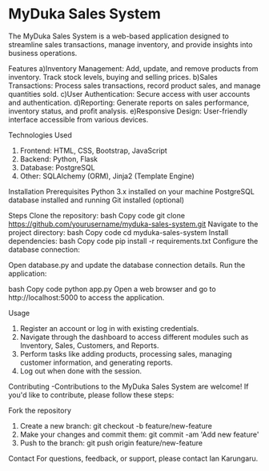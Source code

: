 # MyDuka Sales System
The MyDuka Sales System is a web-based application designed to streamline sales transactions, manage inventory, and provide insights into business operations.

Features
a)Inventory Management: 
Add, update, and remove products from inventory. Track stock levels, buying and selling prices.
b)Sales Transactions: 
Process sales transactions, record product sales, and manage quantities sold.
c)User Authentication: 
Secure access with user accounts and authentication.
d)Reporting: 
Generate reports on sales performance, inventory status, and profit analysis.
e)Responsive Design:
User-friendly interface accessible from various devices.

Technologies Used
1. Frontend: HTML, CSS, Bootstrap, JavaScript
2. Backend: Python, Flask
3. Database: PostgreSQL
4. Other: SQLAlchemy (ORM), Jinja2 (Template Engine)

Installation
Prerequisites
Python 3.x installed on your machine
PostgreSQL database installed and running
Git installed (optional)

Steps
Clone the repository:
bash
Copy code
git clone https://github.com/yourusername/myduka-sales-system.git
Navigate to the project directory:
bash
Copy code
cd myduka-sales-system
Install dependencies:
bash
Copy code
pip install -r requirements.txt
Configure the database connection:

Open database.py and update the database connection details.
Run the application:

bash
Copy code
python app.py
Open a web browser and go to http://localhost:5000 to access the application.


Usage
1. Register an account or log in with existing credentials.
2. Navigate through the dashboard to access different modules such as Inventory, Sales, Customers, and Reports.
3. Perform tasks like adding products, processing sales, managing customer information, and generating reports.
4. Log out when done with the session.

Contributing
-Contributions to the MyDuka Sales System are welcome! If you'd like to contribute, please follow these steps:

Fork the repository
1. Create a new branch: git checkout -b feature/new-feature
2. Make your changes and commit them: git commit -am 'Add new feature'
3. Push to the branch: git push origin feature/new-feature




Contact
For questions, feedback, or support, please contact Ian Karungaru.

